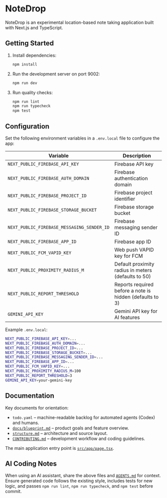 # NoteDrop

NoteDrop is an experimental location-based note taking application built with Next.js and TypeScript.

## Getting Started

1. Install dependencies:

   ```bash
   npm install
   ```

2. Run the development server on port 9002:

   ```bash
   npm run dev
   ```

3. Run quality checks:

   ```bash
   npm run lint
   npm run typecheck
   npm test
   ```

## Configuration

Set the following environment variables in a `.env.local` file to configure the app:

| Variable | Description |
| --- | --- |
| `NEXT_PUBLIC_FIREBASE_API_KEY` | Firebase API key |
| `NEXT_PUBLIC_FIREBASE_AUTH_DOMAIN` | Firebase authentication domain |
| `NEXT_PUBLIC_FIREBASE_PROJECT_ID` | Firebase project identifier |
| `NEXT_PUBLIC_FIREBASE_STORAGE_BUCKET` | Firebase storage bucket |
| `NEXT_PUBLIC_FIREBASE_MESSAGING_SENDER_ID` | Firebase messaging sender ID |
| `NEXT_PUBLIC_FIREBASE_APP_ID` | Firebase app ID |
| `NEXT_PUBLIC_FCM_VAPID_KEY` | Web push VAPID key for FCM |
| `NEXT_PUBLIC_PROXIMITY_RADIUS_M` | Default proximity radius in meters (defaults to 50) |
| `NEXT_PUBLIC_REPORT_THRESHOLD` | Reports required before a note is hidden (defaults to 3) |
| `GEMINI_API_KEY` | Gemini API key for AI features |

Example `.env.local`:

```bash
NEXT_PUBLIC_FIREBASE_API_KEY=...
NEXT_PUBLIC_FIREBASE_AUTH_DOMAIN=...
NEXT_PUBLIC_FIREBASE_PROJECT_ID=...
NEXT_PUBLIC_FIREBASE_STORAGE_BUCKET=...
NEXT_PUBLIC_FIREBASE_MESSAGING_SENDER_ID=...
NEXT_PUBLIC_FIREBASE_APP_ID=...
NEXT_PUBLIC_FCM_VAPID_KEY=...
NEXT_PUBLIC_PROXIMITY_RADIUS_M=100
NEXT_PUBLIC_REPORT_THRESHOLD=3
GEMINI_API_KEY=your-gemini-key
```

## Documentation

Key documents for orientation:

- `todo.yaml` – machine-readable backlog for automated agents (Codex) and humans.
- [`docs/blueprint.md`](docs/blueprint.md) – product goals and feature overview.
- [`structure.md`](structure.md) – architecture and source layout.
- [`CONTRIBUTING.md`](CONTRIBUTING.md) – development workflow and coding guidelines.

The main application entry point is [`src/app/page.tsx`](src/app/page.tsx).

## AI Coding Notes

When using an AI assistant, share the above files and [`AGENTS.md`](AGENTS.md) for context.
Ensure generated code follows the existing style, includes tests for new logic,
and passes `npm run lint`, `npm run typecheck`, and `npm test` before commit.
